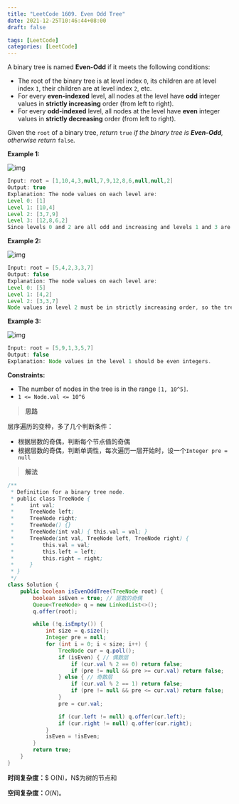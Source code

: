 ```yaml
---
title: "LeetCode 1609. Even Odd Tree"
date: 2021-12-25T10:46:44+08:00
draft: false

tags: [LeetCode]
categories: [LeetCode]
---
```


A binary tree is named **Even-Odd** if it meets the following conditions:

- The root of the binary tree is at level index `0`, its children are at level index `1`, their children are at level index `2`, etc.
- For every **even-indexed** level, all nodes at the level have **odd** integer values in **strictly increasing** order (from left to right).
- For every **odd-indexed** level, all nodes at the level have **even** integer values in **strictly decreasing** order (from left to right).

Given the `root` of a binary tree, *return* `true` *if the binary tree is **Even-Odd**, otherwise return* `false`*.*

 

**Example 1:**

![img](https://assets.leetcode.com/uploads/2020/09/15/sample_1_1966.png)

```java
Input: root = [1,10,4,3,null,7,9,12,8,6,null,null,2]
Output: true
Explanation: The node values on each level are:
Level 0: [1]
Level 1: [10,4]
Level 2: [3,7,9]
Level 3: [12,8,6,2]
Since levels 0 and 2 are all odd and increasing and levels 1 and 3 are all even and decreasing, the tree is Even-Odd.
```

**Example 2:**

![img](https://assets.leetcode.com/uploads/2020/09/15/sample_2_1966.png)

```java
Input: root = [5,4,2,3,3,7]
Output: false
Explanation: The node values on each level are:
Level 0: [5]
Level 1: [4,2]
Level 2: [3,3,7]
Node values in level 2 must be in strictly increasing order, so the tree is not Even-Odd.
```

**Example 3:**

![img](https://assets.leetcode.com/uploads/2020/09/22/sample_1_333_1966.png)

```java
Input: root = [5,9,1,3,5,7]
Output: false
Explanation: Node values in the level 1 should be even integers.
```

 

**Constraints:**

- The number of nodes in the tree is in the range `[1, 10^5]`.
- `1 <= Node.val <= 10^6`

> **思路**

层序遍历的变种，多了几个判断条件：

- 根据层数的奇偶，判断每个节点值的奇偶
- 根据层数的奇偶，判断单调性，每次遍历一层开始时，设一个`Integer pre = null`

> **解法**

```java
/**
 * Definition for a binary tree node.
 * public class TreeNode {
 *     int val;
 *     TreeNode left;
 *     TreeNode right;
 *     TreeNode() {}
 *     TreeNode(int val) { this.val = val; }
 *     TreeNode(int val, TreeNode left, TreeNode right) {
 *         this.val = val;
 *         this.left = left;
 *         this.right = right;
 *     }
 * }
 */
class Solution {
    public boolean isEvenOddTree(TreeNode root) {
        boolean isEven = true; // 层数的奇偶
        Queue<TreeNode> q = new LinkedList<>();
        q.offer(root);

        while (!q.isEmpty()) {
            int size = q.size();
            Integer pre = null;
            for (int i = 0; i < size; i++) {
                TreeNode cur = q.poll();
                if (isEven) { // 偶数层
                    if (cur.val % 2 == 0) return false;
                    if (pre != null && pre >= cur.val) return false;
                } else { // 奇数层
                    if (cur.val % 2 == 1) return false;
                    if (pre != null && pre <= cur.val) return false;
                }
                pre = cur.val;

                if (cur.left != null) q.offer(cur.left);
                if (cur.right != null) q.offer(cur.right);
            }
            isEven = !isEven;
        }
        return true;
    }
}
```

**时间复杂度：**$ O(N)$，$N$为树的节点和

**空间复杂度：**$O(N)$。